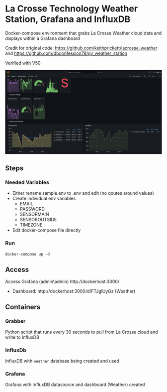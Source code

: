 # La Crosse Technology Weather Station, Grafana and InfluxDB
Docker-compose environment that grabs La Crosse Weather cloud data and displays within a Grafana dashboard

Credit for original code: https://github.com/keithprickett/lacrosse_weather and https://github.com/dbconfession78/py_weather_station

Verified with V50

![image](/images/grafana.png)

## Steps

### Needed Variables
- Either rename sample.env to .env and edit (no qoutes around values)
- Create individual env variables
    - EMAIL
    - PASSWORD
    - SENSORMAIN
    - SENSOROUTSIDE
    - TIMEZONE
- Edit docker-compose file directly

### Run
`docker-compose up -d`

## Access
Access Grafana (admin\admin)
http://dockerhost:3000/

- Dashboard: http://dockerhost:3000/d/FTJglUyGz (Weather)

## Containers

### Grabber
Python script that runs every 30 seconds to pull from La Crosse cloud and write to InfluxDB

### InfluxDb
InfluxDB with `weather` database being created and used

### Grafana
Grafana with InfluxDB datasource and dashboard (Weather) created
